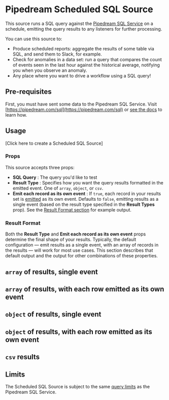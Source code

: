 # Pipedream Scheduled SQL Source

This source runs a SQL query against the [Pipedream SQL Service](https://docs.pipedream.com/destinations/sql/) on a schedule, emitting the query results to any listeners for further processing.

You can use this source to:

- Produce scheduled reports: aggregate the results of some table via SQL, and send them to Slack, for example.
- Check for anomalies in a data set: run a query that compares the count of events seen in the last hour against the historical average, notifying you when you observe an anomaly.
- Any place where you want to drive a workflow using a SQL query!

## Pre-requisites

First, you must have sent some data to the Pipedream SQL Service. Visit [https://pipedream.com/sql](https://pipedream.com/sql) or [see the docs](https://docs.pipedream.com/destinations/sql/#adding-a-sql-destination) to learn how.

## Usage

[Click here to create a Scheduled SQL Source]

### Props

This source accepts three props:

- **SQL Query** : The query you'd like to test
- **Result Type** : Specifies how you want the query results formatted in the emitted event. One of `array`, `object`, or `csv`.
- **Emit each record as its own event** : If `true`, each record in your results set is [emitted](/COMPONENT-API.md#thisemit) as its own event. Defaults to `false`, emitting results as a single event (based on the result type specified in the **Result Types** prop). See the [Result Format section](#result-format) for example output.

### Result Format

Both the **Result Type** and **Emit each record as its own event** props determine the final shape of your results. Typically, the default configuration — emit results as a single event, with an array of records in the results — will work for most use cases. This section describes that default output and the output for other combinations of these properties.

## `array` of results, single event

## `array` of results, with each row emitted as its own event

## `object` of results, single event

## `object` of results, with each row emitted as its own event

## `csv` results

## Limits

The Scheduled SQL Source is subject to the same [query limits](https://docs.pipedream.com/destinations/sql/#query-limits) as the Pipedream SQL Service.

